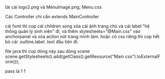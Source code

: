 tải cái logo2.png và MenuImage.png, Menu.css

Các Controller chỉ cần extends MainController

cái fxml thì cop cái children xong xóa cái ảnh trang chủ và cái label "hệ thống quản lý sinh viên" đi, và thêm stylesheets="@Main.css" vào anchorpanel và xóa aciton nút trang mình làm.
hoặc có css riêng thì cop hết bỏ cái .outline.label .text đầu tiên đi.

file java thì cop dòng này sau dòng scene 
scene.getStylesheets().add(getClass().getResource("Main.css").toExternalForm());

pass là 1 1
